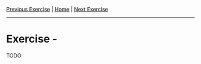 [Previous Exercise] | [Home] | [Next Exercise]

[Previous Exercise]: ../01_setting-up-remote-state/README.md
[Home]: ../../README.md
[Next Exercise]: ../03_recovering-the-state-after-bad-changes/README.md

---

# Exercise  -

TODO
